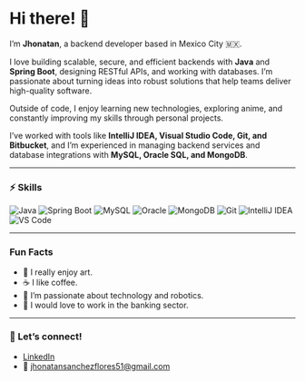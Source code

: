 # Hi there! 👋

I’m **Jhonatan**, a backend developer based in Mexico City 🇲🇽.  

I love building scalable, secure, and efficient backends with **Java** and **Spring Boot**, designing RESTful APIs, and working with databases. I’m passionate about turning ideas into robust solutions that help teams deliver high-quality software.  

Outside of code, I enjoy learning new technologies, exploring anime, and constantly improving my skills through personal projects.  

I’ve worked with tools like **IntelliJ IDEA, Visual Studio Code, Git, and Bitbucket**, and I’m experienced in managing backend services and database integrations with **MySQL, Oracle SQL, and MongoDB**.  

---

### ⚡ Skills
![Java](https://img.shields.io/badge/Java-ED8B00?style=for-the-badge&logo=openjdk&logoColor=white)
![Spring Boot](https://img.shields.io/badge/Spring%20Boot-6DB33F?style=for-the-badge&logo=springboot&logoColor=white)
![MySQL](https://img.shields.io/badge/MySQL-005C84?style=for-the-badge&logo=mysql&logoColor=white)
![Oracle](https://img.shields.io/badge/Oracle-F80000?style=for-the-badge&logo=oracle&logoColor=white)
![MongoDB](https://img.shields.io/badge/MongoDB-4EA94B?style=for-the-badge&logo=mongodb&logoColor=white)
![Git](https://img.shields.io/badge/Git-F05032?style=for-the-badge&logo=git&logoColor=white)
![IntelliJ IDEA](https://img.shields.io/badge/IntelliJIDEA-000000?style=for-the-badge&logo=intellij-idea&logoColor=white)
![VS Code](https://img.shields.io/badge/VS%20Code-0078D4?style=for-the-badge&logo=visual-studio-code&logoColor=white)

---

### Fun Facts
- 🎨 I really enjoy art.  
- ☕ I like coffee.  
- 🤖 I’m passionate about technology and robotics.  
- 🏦 I would love to work in the banking sector.  

---

### 🔗 Let’s connect!  
- [LinkedIn](https://www.linkedin.com/in/jhonatan-sanchez-flores-233468329/)  
- 📧 jhonatansanchezflores51@gmail.com  
